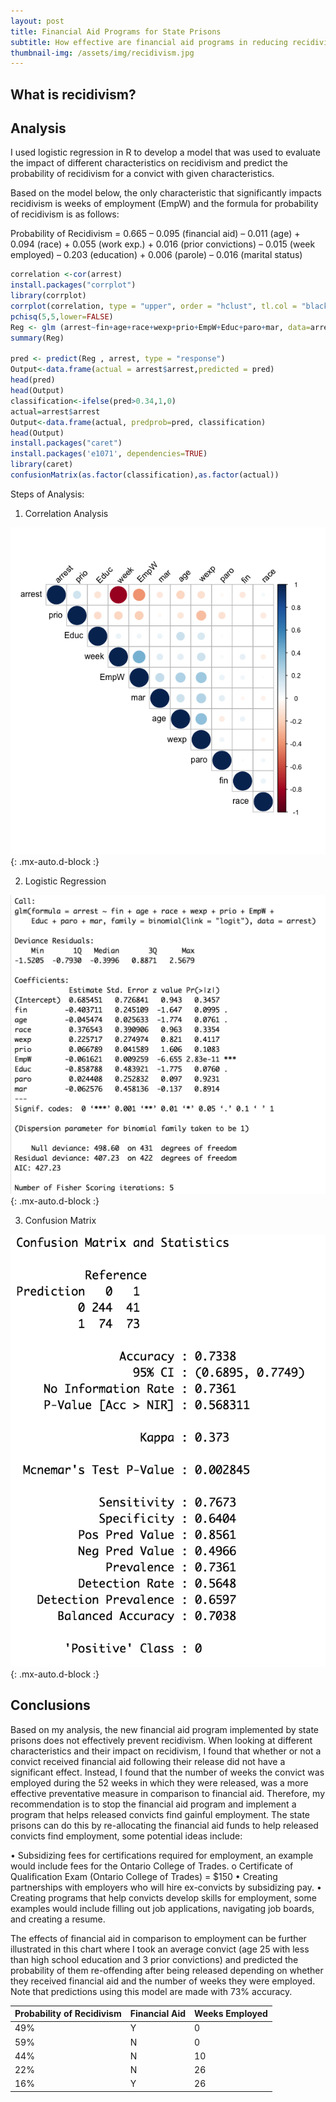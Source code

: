 ```yaml
---
layout: post
title: Financial Aid Programs for State Prisons
subtitle: How effective are financial aid programs in reducing recidivism?
thumbnail-img: /assets/img/recidivism.jpg
---
```


## What is recidivism?

## Analysis

I used logistic regression in R to develop a model that was used to evaluate the impact of different characteristics on recidivism and predict the probability of recidivism for a convict with given characteristics. 

Based on the model below, the only characteristic that significantly impacts recidivism is weeks of employment (EmpW) and the formula for probability of recidivism is as follows:

Probability of Recidivism = 0.665 – 0.095 (financial aid) – 0.011 (age) + 0.094 (race) + 0.055 (work exp.) + 0.016 (prior convictions) – 0.015 (week employed) – 0.203 (education) + 0.006 (parole) – 0.016 (marital status)

```R
correlation <-cor(arrest)
install.packages("corrplot")
library(corrplot)
corrplot(correlation, type = "upper", order = "hclust", tl.col = "black", tl.srt = 45)
pchisq(5,5,lower=FALSE)
Reg <- glm (arrest~fin+age+race+wexp+prio+EmpW+Educ+paro+mar, data=arrest, family=binomial(link="logit"))
summary(Reg)

pred <- predict(Reg , arrest, type = "response")
Output<-data.frame(actual = arrest$arrest,predicted = pred)
head(pred)
head(Output)
classification<-ifelse(pred>0.34,1,0)
actual=arrest$arrest
Output<-data.frame(actual, predprob=pred, classification)
head(Output)
install.packages("caret")
install.packages('e1071', dependencies=TRUE)
library(caret)
confusionMatrix(as.factor(classification),as.factor(actual))
```
Steps of Analysis:

1. Correlation Analysis

![Correlation Matrix](assets/img/Arrest_corr.png){: .mx-auto.d-block :}

2. Logistic Regression

![Logistic Regression results](assets/img/Arrest_reg.png){: .mx-auto.d-block :}

3. Confusion Matrix 

![Confusion Matrix](assets/img/Arrest_CM.png){: .mx-auto.d-block :}

## Conclusions

Based on my analysis, the new financial aid program implemented by state prisons does not effectively prevent recidivism. When looking at different characteristics and their impact on recidivism, I found that whether or not a convict received financial aid following their release did not have a significant effect. Instead, I found that the number of weeks the convict was employed during the 52 weeks in which they were released, was a more effective preventative measure in comparison to financial aid. Therefore, my recommendation is to stop the financial aid program and implement a program that helps released convicts find gainful employment. The state prisons can do this by re-allocating the financial aid funds to help released convicts find employment, some potential ideas include:

•	Subsidizing fees for certifications required for employment, an example would include fees for the Ontario College of Trades.
o	Certificate of Qualification Exam (Ontario College of Trades) = $150
•	Creating partnerships with employers who will hire ex-convicts by subsidizing pay.
•	Creating programs that help convicts develop skills for employment, some examples would include filling out job applications, navigating job boards, and creating a resume.

The effects of financial aid in comparison to employment can be further illustrated in this chart where I took an average convict (age 25 with less than high school education and 3 prior convictions) and predicted the probability of them re-offending after being released depending on whether they received financial aid and the number of weeks they were employed. Note that predictions using this model are made with 73% accuracy.

| Probability of Recidivism | Financial Aid | Weeks Employed | 
| :------ |:------ | :------ | 
| 49% | Y | 0 | 
| 59% | N | 0 | 
| 44% | N | 10 | 
| 22% | N | 26 | 
| 16% | Y | 26 | 
